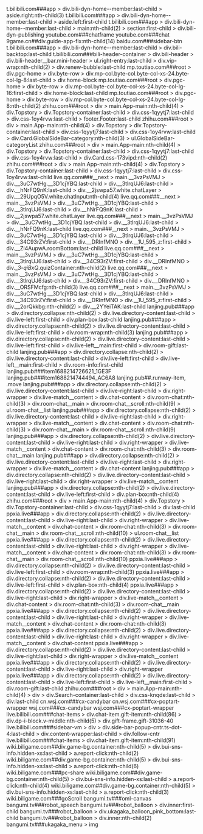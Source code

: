 t.bilibili.com###app > div.bili-dyn-home--member:last-child > aside.right:nth-child(3)
t.bilibili.com###app > div.bili-dyn-home--member:last-child > aside.left:first-child
t.bilibili.com###app > div.bili-dyn-home--member:last-child > main:nth-child(2) > section:first-child > div.bili-dyn-publishing
youtube.com###chatframe
youtube.com###chat
9game.cn##div.guide-app-fix:nth-child(14)
baidu.com###sidebar-btn
t.bilibili.com###app > div.bili-dyn-home--member:last-child > div.bili-backtop:last-child
t.bilibili.com###bili-header-container > div.bili-header > div.bili-header__bar.mini-header > ul.right-entry:last-child > div.vip-wrap:nth-child(2) > div.renew-bubble:last-child
mp.toutiao.com###root > div.pgc-home > div.byte-row > div.mp-col.byte-col.byte-col-xs-24.byte-col-lg-8:last-child > div.home-block
mp.toutiao.com###root > div.pgc-home > div.byte-row > div.mp-col.byte-col.byte-col-xs-24.byte-col-lg-16:first-child > div.home-block:last-child
mp.toutiao.com###root > div.pgc-home > div.byte-row > div.mp-col.byte-col.byte-col-xs-24.byte-col-lg-8:nth-child(2)
zhihu.com###root > div > main.App-main:nth-child(4) > div.Topstory > div.Topstory-container:last-child > div.css-1qyytj7:last-child > div.css-1oy4rvw:last-child > footer.Footer:last-child
zhihu.com###root > div > main.App-main:nth-child(4) > div.Topstory > div.Topstory-container:last-child > div.css-1qyytj7:last-child > div.css-1oy4rvw:last-child > div.Card.GlobalSideBar-category:nth-child(3) > ul.GlobalSideBar-categoryList
zhihu.com###root > div > main.App-main:nth-child(4) > div.Topstory > div.Topstory-container:last-child > div.css-1qyytj7:last-child > div.css-1oy4rvw:last-child > div.Card.css-173vipd:nth-child(2)
zhihu.com###root > div > main.App-main:nth-child(4) > div.Topstory > div.Topstory-container:last-child > div.css-1qyytj7:last-child > div.css-1oy4rvw:last-child
live.qq.com###__next > main.__3vzPsVMJ > div.__3uC7wtHg.__3D1cjYBQ:last-child > div.__3tlrqUJ6:last-child > div.__hNrFQ9nK:last-child > div.__2jswpa57.white.chatLayer > div.__29UpqO5V.white.chatInput:nth-child(4)
live.qq.com###__next > main.__3vzPsVMJ > div.__3uC7wtHg.__3D1cjYBQ:last-child > div.__3tlrqUJ6:last-child > div.__hNrFQ9nK:last-child > div.__2jswpa57.white.chatLayer
live.qq.com###__next > main.__3vzPsVMJ > div.__3uC7wtHg.__3D1cjYBQ:last-child > div.__3tlrqUJ6:last-child > div.__hNrFQ9nK:last-child
live.qq.com###__next > main.__3vzPsVMJ > div.__3uC7wtHg.__3D1cjYBQ:last-child > div.__3tlrqUJ6:last-child > div.__34C93rZV:first-child > div.__DRInfMNO > div.__1U_595_z:first-child > div.__Zi4AupwA.roomBottom:last-child
live.qq.com###__next > main.__3vzPsVMJ > div.__3uC7wtHg.__3D1cjYBQ:last-child > div.__3tlrqUJ6:last-child > div.__34C93rZV:first-child > div.__DRInfMNO > div.__3-qiBxQ_.quizContainer:nth-child(2)
live.qq.com###__next > main.__3vzPsVMJ > div.__3uC7wtHg.__3D1cjYBQ:last-child > div.__3tlrqUJ6:last-child > div.__34C93rZV:first-child > div.__DRInfMNO > div.__ORSFMcfg:nth-child(3)
live.qq.com###__next > main.__3vzPsVMJ > div.__3uC7wtHg.__3D1cjYBQ:last-child > div.__3tlrqUJ6:last-child > div.__34C93rZV:first-child > div.__DRInfMNO > div.__1U_595_z:first-child > div.__2orQkkbg:nth-child(2) > div.__2YYeiTAK:last-child
lanjing.pub###app > div.directory.collapse:nth-child(2) > div.live.directory-content:last-child > div.live-left:first-child > div.plan-box:last-child
lanjing.pub###app > div.directory.collapse:nth-child(2) > div.live.directory-content:last-child > div.live-left:first-child > div.room-wrap:nth-child(3)
lanjing.pub###app > div.directory.collapse:nth-child(2) > div.live.directory-content:last-child > div.live-left:first-child > div.live-left__main:first-child > div.room-gift:last-child
lanjing.pub###app > div.directory.collapse:nth-child(2) > div.live.directory-content:last-child > div.live-left:first-child > div.live-left__main:first-child > div.room-info:first-child
lanjing.pub###item1688214726621_1GE3F
lanjing.pub###item1688214744494_AC6A8
lanjing.pub##.runway-item, .move
lanjing.pub###app > div.directory.collapse:nth-child(2) > div.live.directory-content:last-child > div.live-right:last-child > div.right-wrapper > div.live-match__content > div.chat-content > div.room-chat:nth-child(3) > div.room-chat__main > div.room-chat__scroll:nth-child(9) > ul.room-chat__list
lanjing.pub###app > div.directory.collapse:nth-child(2) > div.live.directory-content:last-child > div.live-right:last-child > div.right-wrapper > div.live-match__content > div.chat-content > div.room-chat:nth-child(3) > div.room-chat__main > div.room-chat__scroll:nth-child(9)
lanjing.pub###app > div.directory.collapse:nth-child(2) > div.live.directory-content:last-child > div.live-right:last-child > div.right-wrapper > div.live-match__content > div.chat-content > div.room-chat:nth-child(3) > div.room-chat__main
lanjing.pub###app > div.directory.collapse:nth-child(2) > div.live.directory-content:last-child > div.live-right:last-child > div.right-wrapper > div.live-match__content > div.chat-content
lanjing.pub###app > div.directory.collapse:nth-child(2) > div.live.directory-content:last-child > div.live-right:last-child > div.right-wrapper > div.live-match__content
lanjing.pub###app > div.directory.collapse:nth-child(2) > div.live.directory-content:last-child > div.live-left:first-child > div.plan-box:nth-child(4)
zhihu.com###root > div > main.App-main:nth-child(4) > div.Topstory > div.Topstory-container:last-child > div.css-1qyytj7:last-child > div:last-child
ppxia.live###app > div.directory.collapse:nth-child(2) > div.live.directory-content:last-child > div.live-right:last-child > div.right-wrapper > div.live-match__content > div.chat-content > div.room-chat:nth-child(3) > div.room-chat__main > div.room-chat__scroll:nth-child(10) > ul.room-chat__list
ppxia.live###app > div.directory.collapse:nth-child(2) > div.live.directory-content:last-child > div.live-right:last-child > div.right-wrapper > div.live-match__content > div.chat-content > div.room-chat:nth-child(3) > div.room-chat__main > div.room-chat__scroll:nth-child(10)
ppxia.live###app > div.directory.collapse:nth-child(2) > div.live.directory-content:last-child > div.live-left:first-child > div.room-wrap:nth-child(3)
ppxia.live###app > div.directory.collapse:nth-child(2) > div.live.directory-content:last-child > div.live-left:first-child > div.plan-box:nth-child(4)
ppxia.live###app > div.directory.collapse:nth-child(2) > div.live.directory-content:last-child > div.live-right:last-child > div.right-wrapper > div.live-match__content > div.chat-content > div.room-chat:nth-child(3) > div.room-chat__main
ppxia.live###app > div.directory.collapse:nth-child(2) > div.live.directory-content:last-child > div.live-right:last-child > div.right-wrapper > div.live-match__content > div.chat-content > div.room-chat:nth-child(3)
ppxia.live###app > div.directory.collapse:nth-child(2) > div.live.directory-content:last-child > div.live-right:last-child > div.right-wrapper > div.live-match__content > div.chat-content
ppxia.live###app > div.directory.collapse:nth-child(2) > div.live.directory-content:last-child > div.live-right:last-child > div.right-wrapper > div.live-match__content
ppxia.live###app > div.directory.collapse:nth-child(2) > div.live.directory-content:last-child > div.live-right:last-child > div.right-wrapper
ppxia.live###app > div.directory.collapse:nth-child(2) > div.live.directory-content:last-child > div.live-left:first-child > div.live-left__main:first-child > div.room-gift:last-child
zhihu.com###root > div > main.App-main:nth-child(4) > div > div.Search-container:last-child > div.css-knqde:last-child > div:last-child
cn.wsj.com###cx-candybar
cn.wsj.com###cx-poptart-wrapper
wsj.com###cx-candybar
wsj.com###cx-poptart-wrapper
live.bilibili.com###chat-items > div.chat-item.gift-item:nth-child(86) > div.dp-i-block.v-middle:nth-child(5) > div.gift-frame.gift-31036-40
live.bilibili.com###sidebar-vm > div > div.side-bar-popup-cntr.ts-dot-4:last-child > div.content-wrapper:last-child > div.follow-cntr
live.bilibili.com###chat-items > div.chat-item.gift-item:nth-child(91)
wiki.biligame.com##div.game-bg.container:nth-child(5) > div.bui-sns-info.hidden-xs:last-child > a.report-click:nth-child(2)
wiki.biligame.com##div.game-bg.container:nth-child(5) > div.bui-sns-info.hidden-xs:last-child > a.report-click:nth-child(6)
wiki.biligame.com###pc-share
wiki.biligame.com##div.game-bg.container:nth-child(5) > div.bui-sns-info.hidden-xs:last-child > a.report-click:nth-child(4)
wiki.biligame.com##div.game-bg.container:nth-child(5) > div.bui-sns-info.hidden-xs:last-child > a.report-click:nth-child(3)
wiki.biligame.com###goScroll
bangumi.tv###oml-canvas
bangumi.tv###robot_speech
bangumi.tv###robot_balloon > div.inner:first-child
bangumi.tv###robot_balloon > div.ukagaka_balloon_pink_bottom:last-child
bangumi.tv###robot_balloon > div.inner:nth-child(2)
bangumi.tv###ukagaka_menu > img